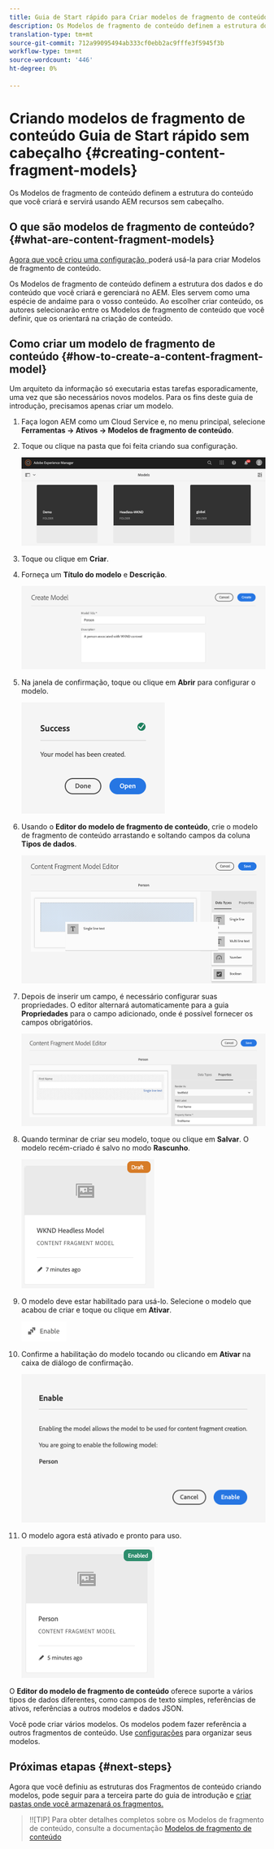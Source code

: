 ```yaml
---
title: Guia de Start rápido para Criar modelos de fragmento de conteúdo sem cabeçalho
description: Os Modelos de fragmento de conteúdo definem a estrutura do conteúdo que você criará e servirá usando AEM recursos sem cabeçalho.
translation-type: tm+mt
source-git-commit: 712a99095494ab333cf0ebb2ac9fffe3f5945f3b
workflow-type: tm+mt
source-wordcount: '446'
ht-degree: 0%

---
```



# Criando modelos de fragmento de conteúdo Guia de Start rápido sem cabeçalho {#creating-content-fragment-models}

Os Modelos de fragmento de conteúdo definem a estrutura do conteúdo que você criará e servirá usando AEM recursos sem cabeçalho.

## O que são modelos de fragmento de conteúdo? {#what-are-content-fragment-models}

[Agora que você criou uma configuração, ](create-configuration.md) poderá usá-la para criar Modelos de fragmento de conteúdo.

Os Modelos de fragmento de conteúdo definem a estrutura dos dados e do conteúdo que você criará e gerenciará no AEM. Eles servem como uma espécie de andaime para o vosso conteúdo. Ao escolher criar conteúdo, os autores selecionarão entre os Modelos de fragmento de conteúdo que você definir, que os orientará na criação de conteúdo.

## Como criar um modelo de fragmento de conteúdo {#how-to-create-a-content-fragment-model}

Um arquiteto da informação só executaria estas tarefas esporadicamente, uma vez que são necessários novos modelos. Para os fins deste guia de introdução, precisamos apenas criar um modelo.

1. Faça logon AEM como um Cloud Service e, no menu principal, selecione **Ferramentas -> Ativos -> Modelos de fragmento de conteúdo**.
1. Toque ou clique na pasta que foi feita criando sua configuração.

   ![A pasta models](../assets/models-folder.png)
1. Toque ou clique em **Criar**.
1. Forneça um **Título do modelo** e **Descrição**.

   ![Criar um modelo](../assets/models-create.png)
1. Na janela de confirmação, toque ou clique em **Abrir** para configurar o modelo.

   ![Janela de confirmação](../assets/models-confirmation.png)
1. Usando o **Editor do modelo de fragmento de conteúdo**, crie o modelo de fragmento de conteúdo arrastando e soltando campos da coluna **Tipos de dados**.

   ![Arrastar e soltar campos](../assets/models-drag-and-drop.png)

1. Depois de inserir um campo, é necessário configurar suas propriedades. O editor alternará automaticamente para a guia **Propriedades** para o campo adicionado, onde é possível fornecer os campos obrigatórios.

   ![Configurar propriedades](../assets/models-configure-properties.png)
1. Quando terminar de criar seu modelo, toque ou clique em **Salvar**. O modelo recém-criado é salvo no modo **Rascunho**.

   ![Modelo no modo de rascunho](../assets/models-draft.png)
1. O modelo deve estar habilitado para usá-lo. Selecione o modelo que acabou de criar e toque ou clique em **Ativar**.

   ![Ativação do modelo](../assets/models-enable.png)
1. Confirme a habilitação do modelo tocando ou clicando em **Ativar** na caixa de diálogo de confirmação.

   ![Caixa de diálogo de confirmação de ativação](../assets/models-enabling.png)
1. O modelo agora está ativado e pronto para uso.

   ![Modelo habilitado](../assets/models-enabled.png)

O **Editor do modelo de fragmento de conteúdo** oferece suporte a vários tipos de dados diferentes, como campos de texto simples, referências de ativos, referências a outros modelos e dados JSON.

Você pode criar vários modelos. Os modelos podem fazer referência a outros fragmentos de conteúdo. Use [configurações](create-configuration.md) para organizar seus modelos.

## Próximas etapas {#next-steps}

Agora que você definiu as estruturas dos Fragmentos de conteúdo criando modelos, pode seguir para a terceira parte do guia de introdução e [criar pastas onde você armazenará os fragmentos.](create-assets-folder.md)

>!![TIP]
Para obter detalhes completos sobre os Modelos de fragmento de conteúdo, consulte a documentação [Modelos de fragmento de conteúdo](/help/assets/content-fragments/content-fragments-models.md)
